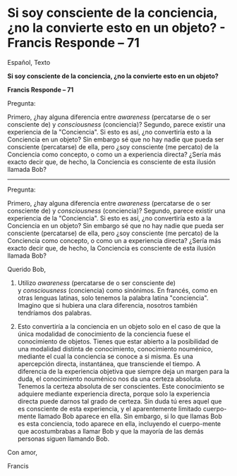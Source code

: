 # Si soy consciente de la conciencia, ¿no la convierte esto en un objeto? - Francis Responde – 71 

Espa&ntilde;ol, Texto

**Si soy consciente de la conciencia, &iquest;no la convierte esto en un objeto?**

**Francis Responde &ndash; 71**

Pregunta:

Primero, &iquest;hay alguna diferencia entre&nbsp;_awareness_&nbsp;(percatarse de o ser consciente de) y&nbsp;_consciousness_&nbsp;(conciencia)? Segundo, parece existir una experiencia de la &quot;Conciencia&quot;. Si esto es as&iacute;, &iquest;no convertir&iacute;a esto a la Conciencia en un objeto? Sin embargo s&eacute; que no hay nadie que pueda ser consciente (percatarse) de ella, pero &iquest;soy consciente (me percato) de la Conciencia como concepto, o como un a experiencia directa? &iquest;Ser&iacute;a m&aacute;s exacto decir que, de hecho, la Conciencia es consciente de esta ilusi&oacute;n llamada Bob?

****

Pregunta:

Primero, &iquest;hay alguna diferencia entre&nbsp;_awareness_&nbsp;(percatarse de o ser consciente de) y&nbsp;_consciousness_&nbsp;(conciencia)? Segundo, parece existir una experiencia de la &quot;Conciencia&quot;. Si esto es as&iacute;, &iquest;no convertir&iacute;a esto a la Conciencia en un objeto? Sin embargo s&eacute; que no hay nadie que pueda ser consciente (percatarse) de ella, pero &iquest;soy consciente (me percato) de la Conciencia como concepto, o como un a experiencia directa? &iquest;Ser&iacute;a m&aacute;s exacto decir que, de hecho, la Conciencia es consciente de esta ilusi&oacute;n llamada Bob?

Querido Bob,

1. Utilizo&nbsp;_awareness_&nbsp;(percatarse de o ser consciente de) y&nbsp;_consciousness_&nbsp;(conciencia) como sin&oacute;nimos. En franc&eacute;s, como en otras lenguas latinas, solo tenemos la palabra latina &quot;conciencia&quot;. Imagino que si hubiera una clara diferencia, nosotros tambi&eacute;n tendr&iacute;amos dos palabras.

2. Esto convertir&iacute;a a la conciencia en un objeto solo en el caso de que la &uacute;nica modalidad de conocimiento de la conciencia fuese el conocimiento de objetos. Tienes que estar abierto a la posibilidad de una modalidad distinta de conocimiento, conocimiento noum&eacute;nico, mediante el cual la conciencia se conoce a si misma. Es una apercepci&oacute;n directa, instant&aacute;nea, que transciende el tiempo. A diferencia de la experiencia objetiva que siempre deja un margen para la duda, el conocimiento noum&eacute;nico nos da una certeza absoluta. Tenemos la certeza absoluta de ser conscientes. Este conocimiento se adquiere mediante experiencia directa, porque solo la experiencia directa puede darnos tal grado de certeza. Sin duda t&uacute; eres aquel que es consciente de esta experiencia, y el aparentemente limitado cuerpo-mente llamado Bob aparece en ella. Sin embargo, si lo que llamas Bob es esta conciencia, todo aparece en ella, incluyendo el cuerpo-mente que acostumbrabas a llamar Bob y que la mayor&iacute;a de las dem&aacute;s personas siguen llamando Bob.

Con amor,

Francis

